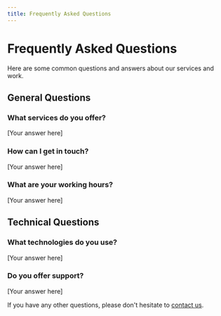 ```yaml
---
title: Frequently Asked Questions
---
```


# Frequently Asked Questions

Here are some common questions and answers about our services and work.

## General Questions

### What services do you offer?
[Your answer here]

### How can I get in touch?
[Your answer here]

### What are your working hours?
[Your answer here]

## Technical Questions

### What technologies do you use?
[Your answer here]

### Do you offer support?
[Your answer here]

If you have any other questions, please don't hesitate to [contact us](/contact.html). 